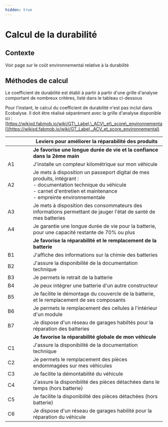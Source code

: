 ```yaml
---
hidden: true
---
```


# Calcul de la durabilité

## Contexte

Voir page sur le coût environnemental relative à la durabilité&#x20;

## Méthodes de calcul

Le coefficient de durabilité est établi à partir à partir d'une grille d'analyse comportant de nombreux critères, listé dans le tableau ci-dessous

Pour l'instant, le calcul du coefficient de durabilité n'est pas inclut dans Ecobalyse. Il doit être réalisé séparément avec la grille d'analyse disponible ici : [https://wikixd.fabmob.io/wiki/GT\_Label,\_ACV\_et\_score\_environnemental](https://wikixd.fabmob.io/wiki/GT_Label,_ACV_et_score_environnemental)

<table><thead><tr><th width="86"></th><th width="538">Leviers pour améliorer la réparabilité des produits</th></tr></thead><tbody><tr><td></td><td><strong>Je favorise une longue durée de vie et la confiance dans la 2ème main</strong></td></tr><tr><td>A1</td><td>J'installe un compteur kilométrique sur mon véhicule </td></tr><tr><td>A2</td><td>Je mets à disposition un passeport digital de mes produits, intégrant :<br>- documentation technique du véhicule<br>- carnet d'entretien et maintenance<br>- empreinte environnementale</td></tr><tr><td>A3</td><td>Je mets à disposition des consommateurs des informations permettant de jauger l'état de santé de mes batteries </td></tr><tr><td>A4</td><td>Je garantie une longue durée de vie pour la batterie, pour une capacité restante de 70% ou plus</td></tr><tr><td></td><td><strong>Je favorise la réparabilité et le remplacement de la batterie</strong></td></tr><tr><td>B1</td><td>J'affiche des informations sur la chimie des batteries </td></tr><tr><td>B2</td><td>J'assure la disponibilité de la documentation technique </td></tr><tr><td>B3</td><td>Je permets le retrait de la batterie </td></tr><tr><td>B4</td><td>Je peux intégrer une batterie d'un autre constructeur </td></tr><tr><td>B5</td><td>Je  facilite le démontage du couvercle de la batterie, et le remplacement de ses composants</td></tr><tr><td>B6</td><td>Je permets le remplacement des cellules à l'intérieur d'un module </td></tr><tr><td>B7</td><td>Je dispose d'un réseau de garages habiltés pour la réparation des batteries </td></tr><tr><td></td><td><strong>Je favorise la réparabilité globale de mon véhicule</strong></td></tr><tr><td>C1</td><td>J'assure la disponibilité de la documentation technique </td></tr><tr><td>C2</td><td>Je permets le remplacement des pièces endommagées sur mes véhicules </td></tr><tr><td>C3</td><td>Je facilite la démontabilité du véhicule </td></tr><tr><td>C4</td><td>J'assure la disponibilité des pièces détachées dans le temps (hors batterie) </td></tr><tr><td>C5</td><td>Je facilite la disponibilité des pièces détachées (hors batterie) </td></tr><tr><td>C6</td><td>Je dispose d'un réseau de garages habilité pour la réparation du véhicule </td></tr></tbody></table>

&#x20;

